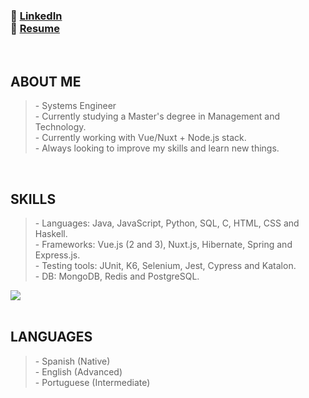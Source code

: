 <h3>
  🔸 <a href="https://www.linkedin.com/in/rodrigo-diaz-6a74a9153/">LinkedIn</a></br>
  🔸 <a href="https://drive.google.com/file/d/1KSwG8dmzlDMwhJfDufKJ2rtNLtGKdcfJ/view?usp=sharing">Resume</a>
</h3>
<br />

<h2>ABOUT ME</h2>
<blockquote>
  - Systems Engineer <br />
  - Currently studying a Master's degree in Management and Technology. <br />
  - Currently working with Vue/Nuxt + Node.js stack. <br />
  - Always looking to improve my skills and learn new things. <br />
</blockquote>
<br />

<h2>SKILLS</h2>
<blockquote>
  - Languages: Java, JavaScript, Python, SQL, C, HTML, CSS and Haskell. <br />
  - Frameworks: Vue.js (2 and 3), Nuxt.js, Hibernate, Spring and Express.js. <br />
  - Testing tools: JUnit, K6, Selenium, Jest, Cypress and Katalon. <br />
  - DB: MongoDB, Redis and PostgreSQL. <br />
</blockquote>

<picture>
<source 
  srcset="https://github-readme-stats.vercel.app/api/top-langs?username=rdiazutn&show_icons=true&theme=dark&layout=compact"
  media="(prefers-color-scheme: dark)"
/>
<source
  srcset="https://github-readme-stats.vercel.app/api/top-langs?username=rdiazutn&show_icons=true&layout=compact"
  media="(prefers-color-scheme: light), (prefers-color-scheme: no-preference)"
/>
<img src="https://github-readme-stats.vercel.app/api/top-langs?username=rdiazutn&show_icons=true&theme=transparent&layout=compact" />
</picture>
<br />
<br />

<h2>LANGUAGES</h2>
<blockquote>
  - Spanish (Native)<br />
  - English (Advanced)<br />
  - Portuguese (Intermediate)<br />
</blockquote>
<br />
